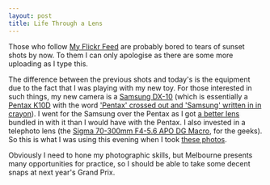 ```yaml
---
layout: post
title: Life Through a Lens
---
```


Those who follow [My Flickr Feed](http://www.flickr.com/photos/johnsyweb/) are
probably bored to tears of sunset shots by now. To them I can only apologise as
there are some more uploading as I type this.


The difference between the previous shots and today's is the equipment due to
the fact that I was playing with my new toy. For those interested in such
things, my new camera is a [Samsung
DX-10](http://www.samsungcamera.com/product/pro_view.asp?cat_uid=62&amp;prol_uid=1923)
(which is essentially a [Pentax
K10D](http://www.pentax.com.au/pentax/index.cfm?pageID=7&amp;modelID=1&amp;pageREF=&amp;)
with the word ['Pentax' crossed out and 'Samsung' written in in
crayon](http://reviews.cnet.com/4326-6501_7-6563379-1.html)). I went for the
Samsung over the Pentax as I got [a better
lens](http://www.samsungcamera.com/product/pro_acc_view.asp?prol_uid=1338&amp;cat_uid=13&amp;sac_gid=1)
bundled in with it than I would have with the Pentax. I also invested in a
telephoto lens (the [Sigma 70-300mm F4-5.6 APO DG
Macro](http://www.sigmaphoto.com/lenses/lenses_all_details.asp?id=3303&amp;navigator=3),
for the geeks). So this is what I was using this evening when I took [these
photos](http://www.flickr.com/photos/johnsyweb/archives/date-posted/2007/12/27/).


Obviously I need to hone my photographic skills, but Melbourne presents many
opportunities for practice, so I should be able to take some decent snaps at
next year's Grand Prix.

